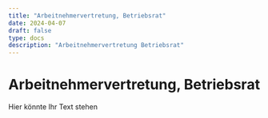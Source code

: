 ```yaml
---
title: "Arbeitnehmervertretung, Betriebsrat"
date: 2024-04-07
draft: false
type: docs
description: "Arbeitnehmervertretung Betriebsrat"
---
```


# Arbeitnehmervertretung, Betriebsrat

Hier könnte Ihr Text stehen
